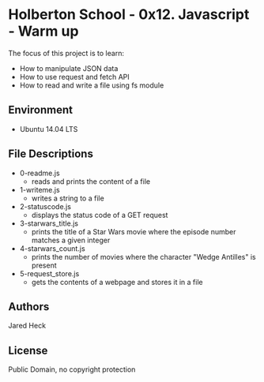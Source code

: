 #  Holberton School - 0x12. Javascript - Warm up

The focus of this project is to learn:
* How to manipulate JSON data
* How to use request and fetch API
* How to read and write a file using fs module
## Environment
* Ubuntu 14.04 LTS

## File Descriptions
* 0-readme.js
	* reads and prints the content of a file
* 1-writeme.js
	* writes a string to a file
* 2-statuscode.js
	* displays the status code of a GET request
* 3-starwars_title.js
	* prints the title of a Star Wars movie where the episode number matches a given integer
* 4-starwars_count.js
	* prints the number of movies where the character "Wedge Antilles" is present
* 5-request_store.js
	* gets the contents of a webpage and stores it in a file
## Authors
Jared Heck
 
## License
Public Domain, no copyright protection
